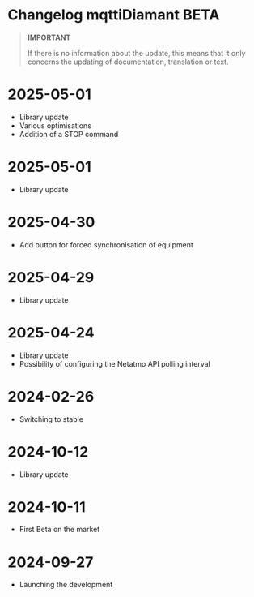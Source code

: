 # Changelog mqttiDiamant BETA

>**IMPORTANT**
>
>If there is no information about the update, this means that it only concerns the updating of documentation, translation or text.

# 2025-05-01
- Library update
- Various optimisations
- Addition of a STOP command

# 2025-05-01
- Library update

# 2025-04-30
- Add button for forced synchronisation of equipment

# 2025-04-29
- Library update

# 2025-04-24
- Library update
- Possibility of configuring the Netatmo API polling interval

# 2024-02-26
- Switching to stable

# 2024-10-12
- Library update

# 2024-10-11
- First Beta on the market

# 2024-09-27
- Launching the development